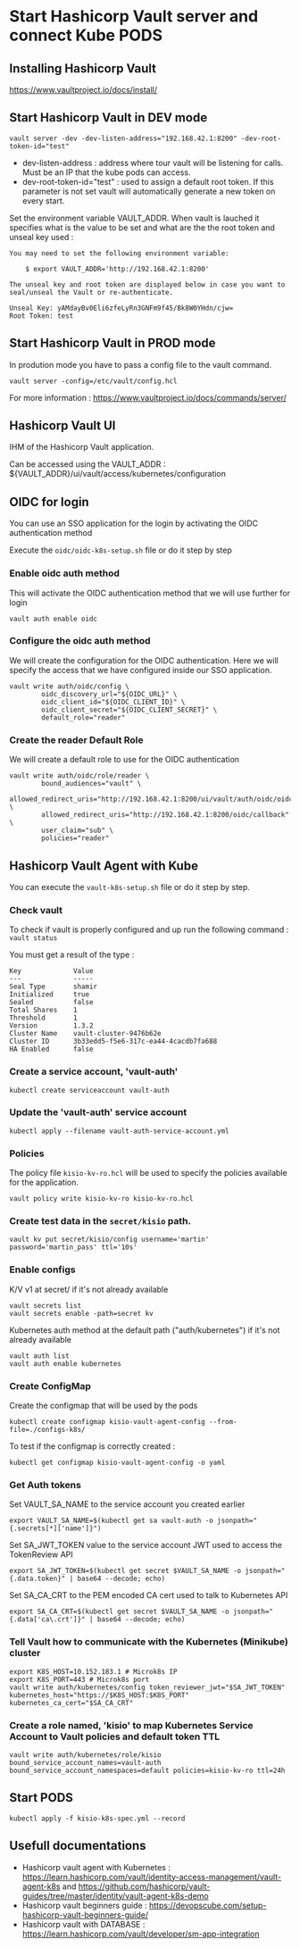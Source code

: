 # Start Hashicorp Vault server and connect Kube PODS

## Installing Hashicorp Vault

https://www.vaultproject.io/docs/install/

## Start Hashicorp Vault in DEV mode

```
vault server -dev -dev-listen-address="192.168.42.1:8200" -dev-root-token-id="test"
```

- dev-listen-address : address where tour vault will be listening for calls. Must be an IP that the kube pods can access.
- dev-root-token-id="test" : used to assign a default root token. If this parameter is not set vault will automatically generate a new token on every start.

Set the environment variable VAULT_ADDR. When vault is lauched it specifies what is the value to be set and what are the the root token and unseal key used : 

```
You may need to set the following environment variable:

    $ export VAULT_ADDR='http://192.168.42.1:8200'

The unseal key and root token are displayed below in case you want to
seal/unseal the Vault or re-authenticate.

Unseal Key: yAMdayBv0Eli6zfeLyRn3GNFm9f45/Bk8W0YHdn/cjw=
Root Token: test
```


## Start Hashicorp Vault in PROD mode

In prodution mode you have to pass a config file to the vault command.

```
vault server -config=/etc/vault/config.hcl
```

For more information : https://www.vaultproject.io/docs/commands/server/

## Hashicorp Vault UI

IHM of the Hashicorp Vault application.

Can be accessed using the VAULT_ADDR : ${VAULT_ADDR}/ui/vault/access/kubernetes/configuration

## OIDC for login

You can use an SSO application for the login by activating the OIDC authentication method

Execute the `oidc/oidc-k8s-setup.sh` file or do it step by step

### Enable oidc auth method

This will activate the OIDC authentication method that we will use further for login

```
vault auth enable oidc
```

### Configure the oidc auth method

We will create the configuration for the OIDC authentication. Here we will specify the access that we have configured inside our SSO application.

```
vault write auth/oidc/config \
        oidc_discovery_url="${OIDC_URL}" \
        oidc_client_id="${OIDC_CLIENT_ID}" \
        oidc_client_secret="${OIDC_CLIENT_SECRET}" \
        default_role="reader"
```

### Create the reader Default Role

We will create a default role to use for the OIDC authentication

```
vault write auth/oidc/role/reader \
        bound_audiences="vault" \
        allowed_redirect_uris="http://192.168.42.1:8200/ui/vault/auth/oidc/oidc/callback" \
        allowed_redirect_uris="http://192.168.42.1:8200/oidc/callback" \
        user_claim="sub" \
        policies="reader"
```


## Hashicorp Vault Agent with Kube

You can execute the `vault-k8s-setup.sh` file or do it step by step.

### Check vault 

To check if vault is properly configured and up run the following command : `vault status`

You must get a result of the type : 
```
Key             Value
---             -----
Seal Type       shamir
Initialized     true
Sealed          false
Total Shares    1
Threshold       1
Version         1.3.2
Cluster Name    vault-cluster-9476b62e
Cluster ID      3b33edd5-f5e6-317c-ea44-4cacdb7fa688
HA Enabled      false
```

### Create a service account, 'vault-auth'
```
kubectl create serviceaccount vault-auth
```

### Update the 'vault-auth' service account
```
kubectl apply --filename vault-auth-service-account.yml
```

### Policies

The policy file `kisio-kv-ro.hcl` will be used to specify the policies available for the application.

```
vault policy write kisio-kv-ro kisio-kv-ro.hcl
```

### Create test data in the `secret/kisio` path.

```
vault kv put secret/kisio/config username='martin' password='martin_pass' ttl='10s'
```

### Enable configs 

K/V v1 at secret/ if it's not already available
```
vault secrets list
vault secrets enable -path=secret kv
```

Kubernetes auth method at the default path ("auth/kubernetes") if it's not already available
```
vault auth list
vault auth enable kubernetes
```

### Create ConfigMap

Create the configmap that will be used by the pods
```
kubectl create configmap kisio-vault-agent-config --from-file=./configs-k8s/
```

To test if the configmap is correctly created :
```
kubectl get configmap kisio-vault-agent-config -o yaml
```

### Get Auth tokens

Set VAULT_SA_NAME to the service account you created earlier

```
export VAULT_SA_NAME=$(kubectl get sa vault-auth -o jsonpath="{.secrets[*]['name']}")
```

Set SA_JWT_TOKEN value to the service account JWT used to access the TokenReview API

```
export SA_JWT_TOKEN=$(kubectl get secret $VAULT_SA_NAME -o jsonpath="{.data.token}" | base64 --decode; echo)
```

Set SA_CA_CRT to the PEM encoded CA cert used to talk to Kubernetes API

```
export SA_CA_CRT=$(kubectl get secret $VAULT_SA_NAME -o jsonpath="{.data['ca\.crt']}" | base64 --decode; echo)
```

### Tell Vault how to communicate with the Kubernetes (Minikube) cluster

```
export K8S_HOST=10.152.183.1 # Microk8s IP
export K8S_PORT=443 # Microk8s port
vault write auth/kubernetes/config token_reviewer_jwt="$SA_JWT_TOKEN" kubernetes_host="https://$K8S_HOST:$K8S_PORT" kubernetes_ca_cert="$SA_CA_CRT"
```

### Create a role named, 'kisio' to map Kubernetes Service Account to Vault policies and default token TTL
```
vault write auth/kubernetes/role/kisio bound_service_account_names=vault-auth bound_service_account_namespaces=default policies=kisio-kv-ro ttl=24h
```

## Start PODS

```
kubectl apply -f kisio-k8s-spec.yml --record
```

## Usefull documentations

- Hashicorp vault agent with Kubernetes : https://learn.hashicorp.com/vault/identity-access-management/vault-agent-k8s and https://github.com/hashicorp/vault-guides/tree/master/identity/vault-agent-k8s-demo
- Hashicorp vault beginners guide : https://devopscube.com/setup-hashicorp-vault-beginners-guide/
- Hashicorp vault with DATABASE : https://learn.hashicorp.com/vault/developer/sm-app-integration
